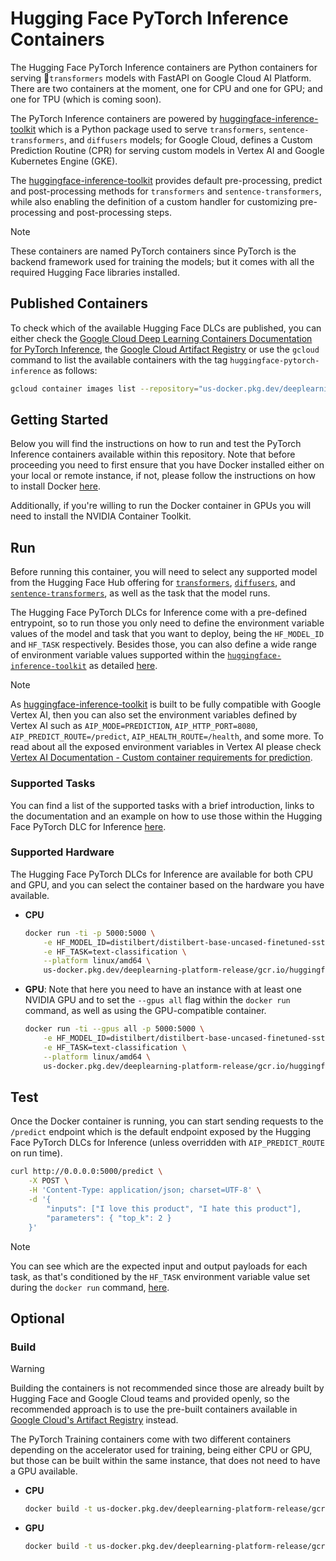 # Hugging Face PyTorch Inference Containers

The Hugging Face PyTorch Inference containers are Python containers for serving 🤗`transformers` models with FastAPI on Google Cloud AI Platform. There are two containers at the moment, one for CPU and one for GPU; and one for TPU (which is coming soon).

The PyTorch Inference containers are powered by [huggingface-inference-toolkit](https://github.com/huggingface/huggingface-inference-toolkit) which is a Python package used to serve `transformers`, `sentence-transformers`, and `diffusers` models; for Google Cloud, defines a Custom Prediction Routine (CPR) for serving custom models in Vertex AI and Google Kubernetes Engine (GKE).

The [huggingface-inference-toolkit](https://github.com/huggingface/huggingface-inference-toolkit) provides default pre-processing, predict and post-processing methods for `transformers` and `sentence-transformers`, while also enabling the definition of a custom handler for customizing pre-processing and post-processing steps.

> [!NOTE]
> These containers are named PyTorch containers since PyTorch is the backend framework used for training the models; but it comes with all the required Hugging Face libraries installed.

## Published Containers

To check which of the available Hugging Face DLCs are published, you can either check the [Google Cloud Deep Learning Containers Documentation for PyTorch Inference](https://cloud.google.com/deep-learning-containers/docs/choosing-container#pytorch-inference), the [Google Cloud Artifact Registry](https://console.cloud.google.com/artifacts/docker/deeplearning-platform-release/us/gcr.io) or use the `gcloud` command to list the available containers with the tag `huggingface-pytorch-inference` as follows:

```bash
gcloud container images list --repository="us-docker.pkg.dev/deeplearning-platform-release/gcr.io" | grep "huggingface-pytorch-inference"
```

## Getting Started

Below you will find the instructions on how to run and test the PyTorch Inference containers available within this repository. Note that before proceeding you need to first ensure that you have Docker installed either on your local or remote instance, if not, please follow the instructions on how to install Docker [here](https://docs.docker.com/get-docker/).

Additionally, if you're willing to run the Docker container in GPUs you will need to install the NVIDIA Container Toolkit.

## Run

Before running this container, you will need to select any supported model from the Hugging Face Hub offering for [`transformers`](https://huggingface.co/models?library=transformers&sort=trending), [`diffusers`](https://huggingface.co/models?library=diffusers&sort=trending), and [`sentence-transformers`](https://huggingface.co/models?library=sentence-transformers&sort=trending), as well as the task that the model runs.

The Hugging Face PyTorch DLCs for Inference come with a pre-defined entrypoint, so to run those you only need to define the environment variable values of the model and task that you want to deploy, being the `HF_MODEL_ID` and `HF_TASK` respectively. Besides those, you can also define a wide range of environment variable values supported within the [`huggingface-inference-toolkit`](https://github.com/huggingface/huggingface-inference-toolkit) as detailed [here](https://github.com/huggingface/huggingface-inference-toolkit?tab=readme-ov-file#%EF%B8%8F-environment-variables).

> [!NOTE]
> As [huggingface-inference-toolkit](https://github.com/huggingface/huggingface-inference-toolkit) is built to be fully compatible with Google Vertex AI, then you can also set the environment variables defined by Vertex AI such as `AIP_MODE=PREDICTION`, `AIP_HTTP_PORT=8080`, `AIP_PREDICT_ROUTE=/predict`, `AIP_HEALTH_ROUTE=/health`, and some more. To read about all the exposed environment variables in Vertex AI please check [Vertex AI Documentation - Custom container requirements for prediction](https://cloud.google.com/vertex-ai/docs/predictions/custom-container-requirements#aip-variables).

### Supported Tasks

You can find a list of the supported tasks with a brief introduction, links to the documentation and an example on how to use those within the Hugging Face PyTorch DLC for Inference [here](./TASKS.md).

### Supported Hardware

The Hugging Face PyTorch DLCs for Inference are available for both CPU and GPU, and you can select the container based on the hardware you have available.

- **CPU**

  ```bash
  docker run -ti -p 5000:5000 \
      -e HF_MODEL_ID=distilbert/distilbert-base-uncased-finetuned-sst-2-english \
      -e HF_TASK=text-classification \
      --platform linux/amd64 \
      us-docker.pkg.dev/deeplearning-platform-release/gcr.io/huggingface-pytorch-inference-cpu.2-2.transformers.4-44.ubuntu2204.py311
  ```

- **GPU**: Note that here you need to have an instance with at least one NVIDIA GPU and to set the `--gpus all` flag within the `docker run` command, as well as using the GPU-compatible container.

  ```bash
  docker run -ti --gpus all -p 5000:5000 \
      -e HF_MODEL_ID=distilbert/distilbert-base-uncased-finetuned-sst-2-english \
      -e HF_TASK=text-classification \
      --platform linux/amd64 \
      us-docker.pkg.dev/deeplearning-platform-release/gcr.io/huggingface-pytorch-inference-cu121.2-2.transformers.4-44.ubuntu2204.py311
  ```

## Test

Once the Docker container is running, you can start sending requests to the `/predict` endpoint which is the default endpoint exposed by the Hugging Face PyTorch DLCs for Inference (unless overridden with `AIP_PREDICT_ROUTE` on run time).

```bash
curl http://0.0.0.0:5000/predict \
    -X POST \
    -H 'Content-Type: application/json; charset=UTF-8' \
    -d '{
        "inputs": ["I love this product", "I hate this product"],
        "parameters": { "top_k": 2 }
    }'
```

> [!NOTE]
> You can see which are the expected input and output payloads for each task, as that's conditioned by the `HF_TASK` environment variable value set during the `docker run` command, [here](./TASKS.md).

## Optional

### Build

> [!WARNING]
> Building the containers is not recommended since those are already built by Hugging Face and Google Cloud teams and provided openly, so the recommended approach is to use the pre-built containers available in [Google Cloud's Artifact Registry](https://console.cloud.google.com/artifacts/docker/deeplearning-platform-release/us/gcr.io) instead.

The PyTorch Training containers come with two different containers depending on the accelerator used for training, being either CPU or GPU, but those can be built within the same instance, that does not need to have a GPU available.

- **CPU**

  ```bash
  docker build -t us-docker.pkg.dev/deeplearning-platform-release/gcr.io/huggingface-pytorch-inference-cpu.2-2.transformers.4-44.ubuntu2204.py311 -f containers/pytorch/inference/cpu/2.2.2/transformers/4.44.0/py311/Dockerfile --platform linux/amd64 .
  ```

- **GPU**

  ```bash
  docker build -t us-docker.pkg.dev/deeplearning-platform-release/gcr.io/huggingface-pytorch-inference-cu121.2-2.transformers.4-44.ubuntu2204.py311 -f containers/pytorch/inference/gpu/2.2.2/transformers/4.44.0/py311/Dockerfile --platform linux/amd64 .
  ```
